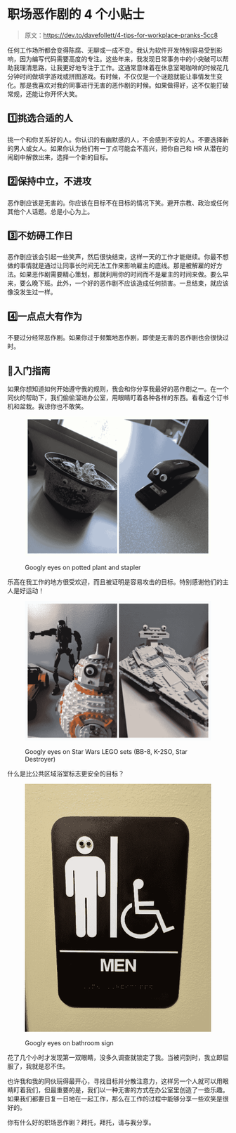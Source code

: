 # 职场恶作剧的 4 个小贴士

> 原文：<https://dev.to/davefollett/4-tips-for-workplace-pranks-5cc8>

任何工作场所都会变得陈腐、无聊或一成不变。我认为软件开发特别容易受到影响，因为编写代码需要高度的专注。这些年来，我发现日常事务中的小突破可以帮助我理清思路，让我更好地专注于工作。这通常意味着在休息室喝咖啡的时候花几分钟时间做填字游戏或拼图游戏。有时候，不仅仅是一个谜题就能让事情发生变化。那是我喜欢对我的同事进行无害的恶作剧的时候。如果做得好，这不仅能打破常规，还能让你开怀大笑。

## 1️⃣挑选合适的人

挑一个和你关系好的人。你认识的有幽默感的人，不会感到不安的人。不要选择新的男人或女人。如果你认为他们有一丁点可能会不高兴，把你自己和 HR 从潜在的闹剧中解救出来，选择一个新的目标。

## 2️⃣保持中立，不进攻

恶作剧应该是无害的。你应该在目标不在目标的情况下笑。避开宗教、政治或任何其他个人话题。总是小心为上。

## 3️⃣不妨碍工作日

恶作剧应该会引起一些笑声，然后很快结束，这样一天的工作才能继续。你最不想做的事情就是通过让同事长时间无法工作来影响雇主的底线。那是被解雇的好方法。如果恶作剧需要精心策划，那就利用你的时间而不是雇主的时间来做。要么早来，要么晚下班。此外，一个好的恶作剧不应该造成任何损害。一旦结束，就应该像没发生过一样。

## 4️⃣一点点大有作为

不要过分经常恶作剧。如果你过于频繁地恶作剧，即使是无害的恶作剧也会很快过时。

## 👀入门指南

如果你想知道如何开始遵守我的规则，我会和你分享我最好的恶作剧之一。在一个同伙的帮助下，我们偷偷溜进办公室，用眼睛盯着各种各样的东西。看看这个订书机和盆栽。我谅你也不敢笑。

<figure>

[![Googly eyes on potted plant and stapler](img/7aae7a7f6e4bb6d0a27c7b80274172a2.png)](https://res.cloudinary.com/practicaldev/image/fetch/s--fBSh62Gh--/c_limit%2Cf_auto%2Cfl_progressive%2Cq_auto%2Cw_880/https://davefollett.io/2019/03/19/4-tips-for-workplace-pranks/potted-plant-stapler.jpg)

<figcaption>Googly eyes on potted plant and stapler</figcaption>

</figure>

乐高在我工作的地方很受欢迎，而且被证明是容易攻击的目标。特别感谢他们的主人是好运动！

<figure>

[![Googly eyes on Star Wars LEGO sets (BB-8, K-2SO, Star Destroyer)](img/aeec6783a4efe373b94feacfe6d6d92f.png)](https://res.cloudinary.com/practicaldev/image/fetch/s--NdR7Db5K--/c_limit%2Cf_auto%2Cfl_progressive%2Cq_auto%2Cw_880/https://davefollett.io/2019/03/19/4-tips-for-workplace-pranks/bb8-k2s0-star-destroyer.jpg)

<figcaption>Googly eyes on Star Wars LEGO sets (BB-8, K-2SO, Star Destroyer)</figcaption>

</figure>

什么是比公共区域浴室标志更安全的目标？

<figure>

[![Googly eyes on bathroom sign](img/10de6d6a63f4179465284757dd3625a3.png)](https://res.cloudinary.com/practicaldev/image/fetch/s--hD2PnmIg--/c_limit%2Cf_auto%2Cfl_progressive%2Cq_auto%2Cw_880/https://davefollett.io/2019/03/19/4-tips-for-workplace-pranks/bathroom-sign.jpg)

<figcaption>Googly eyes on bathroom sign</figcaption>

</figure>

花了几个小时才发现第一双眼睛，没多久调查就锁定了我。当被问到时，我立即屈服了，我就是忍不住。

也许我和我的同伙玩得最开心，寻找目标并分散注意力，这样另一个人就可以用眼睛盯着我们，但最重要的是，我们以一种无害的方式在办公室里创造了一些乐趣。如果我们都要日复一日地在一起工作，那么在工作的过程中能够分享一些欢笑是很好的。

你有什么好的职场恶作剧？拜托，拜托，请与我分享。